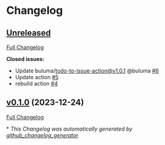 # Changelog

## [Unreleased](https://github.com/buluma/ansible-role-brightbox_ruby/tree/HEAD)

[Full Changelog](https://github.com/buluma/ansible-role-brightbox_ruby/compare/v0.1.0...HEAD)

**Closed issues:**

- Update buluma/todo-to-issue-action@v1.0.1 @buluma [\#6](https://github.com/buluma/ansible-role-brightbox_ruby/issues/6)
- Update action [\#5](https://github.com/buluma/ansible-role-brightbox_ruby/issues/5)
- rebuild action [\#4](https://github.com/buluma/ansible-role-brightbox_ruby/issues/4)

## [v0.1.0](https://github.com/buluma/ansible-role-brightbox_ruby/tree/v0.1.0) (2023-12-24)

[Full Changelog](https://github.com/buluma/ansible-role-brightbox_ruby/compare/bf745d74e24501f58a36d33a4e09b7a739ead3f7...v0.1.0)



\* *This Changelog was automatically generated by [github_changelog_generator](https://github.com/github-changelog-generator/github-changelog-generator)*
